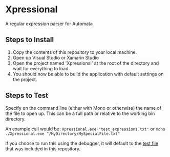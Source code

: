 # Xpressional
A regular expression parser for Automata

## Steps to Install
1. Copy the contents of this repository to your local machine.
2. Open up Visual Studio or Xamarin Studio
3. Open the project named 'Xpressional' at the root of the directory and wait for everything to load.
4. You should now be able to build the application with default settings on the project.

## Steps to Test
Specify on the command line (either with Mono or otherwise) the name of the file to open up. This can be a full path or relative to the working bin directory.

An example call would be: `Xpressional.exe "test_expressions.txt"` or `mono ./Xpressional.exe "/MyDirectory/MySpecialFile.txt"`

If you choose to run this using the debugger, it will default to the [test file](Xpressional/test_expressions.txt) that was included in this repository.